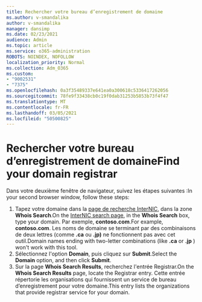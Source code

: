 ```yaml
---
title: Rechercher votre bureau d’enregistrement de domaine
ms.author: v-smandalika
author: v-smandalika
manager: dansimp
ms.date: 02/23/2021
audience: Admin
ms.topic: article
ms.service: o365-administration
ROBOTS: NOINDEX, NOFOLLOW
localization_priority: Normal
ms.collection: Adm_O365
ms.custom:
- "9002531"
- "7375"
ms.openlocfilehash: 0a3f35489337e641ea0a300618c5336417262056
ms.sourcegitcommit: 78fe9f33438cb0c19f0dab31253b5853b73f4f47
ms.translationtype: MT
ms.contentlocale: fr-FR
ms.lasthandoff: 03/05/2021
ms.locfileid: "50500825"
---
```

# <a name="find-your-domain-registrar"></a><span data-ttu-id="980fd-102">Rechercher votre bureau d’enregistrement de domaine</span><span class="sxs-lookup"><span data-stu-id="980fd-102">Find your domain registrar</span></span>

<span data-ttu-id="980fd-103">Dans votre deuxième fenêtre de navigateur, suivez les étapes suivantes :</span><span class="sxs-lookup"><span data-stu-id="980fd-103">In your second browser window, follow these steps:</span></span>

1. <span data-ttu-id="980fd-104">Tapez votre domaine dans la [page de recherche InterNIC](https://lookup.icann.org/), dans la zone **Whois Search**.</span><span class="sxs-lookup"><span data-stu-id="980fd-104">On the [InterNIC search page](https://lookup.icann.org/), in the **Whois Search** box, type your domain.</span></span> <span data-ttu-id="980fd-105">Par exemple, **contoso.com**.</span><span class="sxs-lookup"><span data-stu-id="980fd-105">For example, **contoso.com**.</span></span> <span data-ttu-id="980fd-106">Les noms de domaine se terminant par des combinaisons de deux lettres (comme **.ca** ou **.jp)** ne fonctionnent pas avec cet outil.</span><span class="sxs-lookup"><span data-stu-id="980fd-106">Domain names ending with two-letter combinations (like **.ca** or **.jp** ) won't work with this tool.</span></span>
2. <span data-ttu-id="980fd-107">Sélectionnez l'option **Domain**, puis cliquez sur **Submit**.</span><span class="sxs-lookup"><span data-stu-id="980fd-107">Select the **Domain** option, and then click **Submit**.</span></span>
3. <span data-ttu-id="980fd-108">Sur la page **Whois Search Results**, recherchez l'entrée Registrar.</span><span class="sxs-lookup"><span data-stu-id="980fd-108">On the **Whois Search Results** page, locate the Registrar entry.</span></span> <span data-ttu-id="980fd-109">Cette entrée répertorie les organisations qui fournissent un service de bureau d’enregistrement pour votre domaine.</span><span class="sxs-lookup"><span data-stu-id="980fd-109">This entry lists the organizations that provide registrar service for your domain.</span></span>
